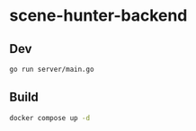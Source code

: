 # scene-hunter-backend

## Dev

```sh
go run server/main.go
```

## Build

```sh
docker compose up -d
```
